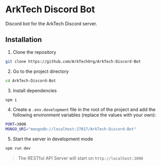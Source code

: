 # ArkTech Discord Bot

Discord bot for the ArkTech Discord server.

## Installation

1. Clone the repository

```bash
git clone https://github.com/ArkTechOrg/ArkTech-Discord-Bot
```

2. Go to the project directory

```bash
cd ArkTech-Discord-Bot
```

3. Install dependencies

```bash
npm i
```

4. Create a `.env.development` file in the root of the project and add the following environment variables (replace the values with your own):

```bash
PORT=3000
MONGO_URI="mongodb://localhost:27017/ArkTech-Discord-Bot"
```

5. Start the server in development mode

```bash
npm run dev
```
> The RESTful API Server will start on `http://localhost:3000`